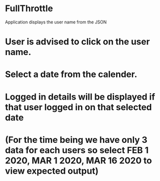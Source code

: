 # FullThrottle
Application displays the user name from the JSON 
# User is advised to click on the user name.
# Select a date from the calender. 
# Logged in details will be displayed if that user logged in on that selected date
# (For the time being we have only 3 data for each users so select FEB 1 2020, MAR 1 2020, MAR 16 2020 to view expected output)
